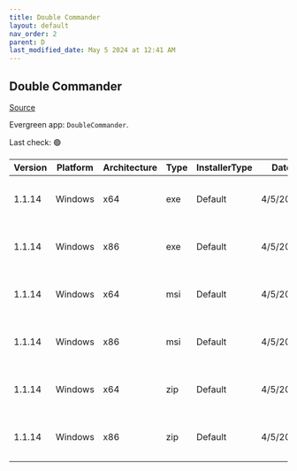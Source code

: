 ```yaml
---
title: Double Commander
layout: default
nav_order: 2
parent: D
last_modified_date: May 5 2024 at 12:41 AM
---
```


## Double Commander

[Source](https://github.com/doublecmd/doublecmd/)

Evergreen app: `DoubleCommander`. 

Last check: 🟢

| Version | Platform | Architecture | Type | InstallerType | Date     | Size     | URI                                                                                                                                                                                                      |
| ------- | -------- | ------------ | ---- | ------------- | -------- | -------- | -------------------------------------------------------------------------------------------------------------------------------------------------------------------------------------------------------- |
| 1.1.14  | Windows  | x64          | exe  | Default       | 4/5/2024 | 10211401 | [https://github.com/doublecmd/doublecmd/releases/download/v1.1.14/doublecmd-1.1.14.x86_64-win64.exe](https://github.com/doublecmd/doublecmd/releases/download/v1.1.14/doublecmd-1.1.14.x86_64-win64.exe) |
| 1.1.14  | Windows  | x86          | exe  | Default       | 4/5/2024 | 9600278  | [https://github.com/doublecmd/doublecmd/releases/download/v1.1.14/doublecmd-1.1.14.i386-win32.exe](https://github.com/doublecmd/doublecmd/releases/download/v1.1.14/doublecmd-1.1.14.i386-win32.exe)     |
| 1.1.14  | Windows  | x64          | msi  | Default       | 4/5/2024 | 16652786 | [https://github.com/doublecmd/doublecmd/releases/download/v1.1.14/doublecmd-1.1.14.x86_64-win64.msi](https://github.com/doublecmd/doublecmd/releases/download/v1.1.14/doublecmd-1.1.14.x86_64-win64.msi) |
| 1.1.14  | Windows  | x86          | msi  | Default       | 4/5/2024 | 15595969 | [https://github.com/doublecmd/doublecmd/releases/download/v1.1.14/doublecmd-1.1.14.i386-win32.msi](https://github.com/doublecmd/doublecmd/releases/download/v1.1.14/doublecmd-1.1.14.i386-win32.msi)     |
| 1.1.14  | Windows  | x64          | zip  | Default       | 4/5/2024 | 16023542 | [https://github.com/doublecmd/doublecmd/releases/download/v1.1.14/doublecmd-1.1.14.x86_64-win64.zip](https://github.com/doublecmd/doublecmd/releases/download/v1.1.14/doublecmd-1.1.14.x86_64-win64.zip) |
| 1.1.14  | Windows  | x86          | zip  | Default       | 4/5/2024 | 14969065 | [https://github.com/doublecmd/doublecmd/releases/download/v1.1.14/doublecmd-1.1.14.i386-win32.zip](https://github.com/doublecmd/doublecmd/releases/download/v1.1.14/doublecmd-1.1.14.i386-win32.zip)     |
